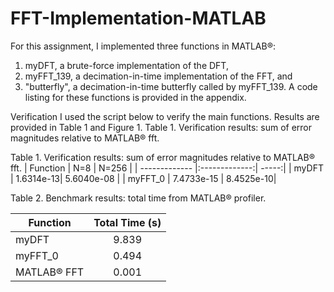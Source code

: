 # FFT-Implementation-MATLAB


For this assignment, I implemented three functions in MATLAB®:
1. myDFT, a brute-force implementation of the DFT,
2. myFFT_139, a decimation-in-time implementation of the FFT, and
3. "butterfly", a decimation-in-time butterfly called by myFFT_139.
A code listing for these functions is provided in the appendix.

Verification
I used the script below to verify the main functions. Results are provided in Table 1 and Figure 1. Table 1. Verification results: sum of error magnitudes relative to MATLAB® fft.

Table 1. Verification results: sum of error magnitudes relative to MATLAB® fft.
| Function        | N=8         | N=256  |
| ------------- |:-------------:| -----:|
| myDFT      | 1.6314e-13| 5.6040e-08 |
| myFFT_0     | 7.4733e-15     |   8.4525e-10|

Table 2. Benchmark results: total time from MATLAB® profiler.

| Function        | Total Time (s)       | 
| ------------- |:-------------:| 
| myDFT      | 9.839 | 
| myFFT_0     |  0.494    |
| MATLAB® FFT   | 0.001  |  

